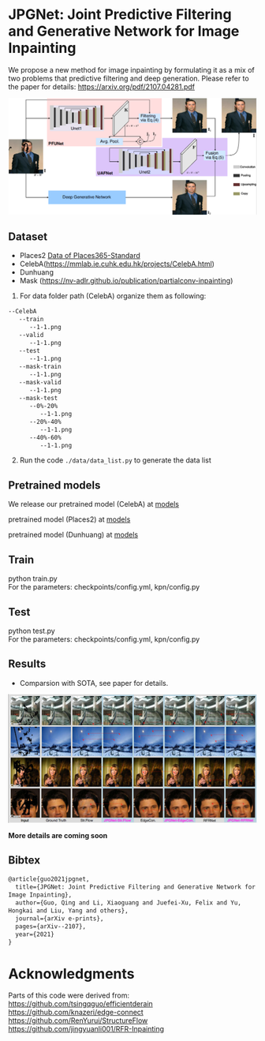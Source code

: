 # JPGNet: Joint Predictive Filtering and Generative Network for Image Inpainting
We propose a new method for image inpainting by formulating it as a mix of two problems that predictive filtering and deep generation. Please refer to the paper for details: https://arxiv.org/pdf/2107.04281.pdf

![Framework](./images/pipline.png)

## Dataset

- Places2 [Data of Places365-Standard](http://places2.csail.mit.edu/download.html)
- CelebA(https://mmlab.ie.cuhk.edu.hk/projects/CelebA.html)
- Dunhuang
- Mask (https://nv-adlr.github.io/publication/partialconv-inpainting)

1. For data folder path (CelebA) organize them as following:

```shell
--CelebA
   --train
      --1-1.png
   --valid
      --1-1.png
   --test
      --1-1.png
   --mask-train
	  --1-1.png
   --mask-valid
      --1-1.png
   --mask-test
	  --0%-20%
	     --1-1.png
	  --20%-40%
	     --1-1.png
	  --40%-60%
	     --1-1.png
 ```
 
 2. Run the code  `./data/data_list.py` to generate the data list


## Pretrained models

We release our pretrained model (CelebA) at [models](https://drive.google.com/)

pretrained model (Places2) at [models](https://drive.google.com/)

pretrained model (Dunhuang) at [models](https://drive.google.com/)

## Train

python train.py 
<br>
For the parameters: checkpoints/config.yml, kpn/config.py

## Test

python test.py
<br>
For the parameters: checkpoints/config.yml, kpn/config.py

## Results

- Comparsion with SOTA, see paper for details.

![Framework](./images/example1.png)


**More details are coming soon**

## Bibtex

```
@article{guo2021jpgnet,
  title={JPGNet: Joint Predictive Filtering and Generative Network for Image Inpainting},
  author={Guo, Qing and Li, Xiaoguang and Juefei-Xu, Felix and Yu, Hongkai and Liu, Yang and others},
  journal={arXiv e-prints},
  pages={arXiv--2107},
  year={2021}
}
```

# Acknowledgments
Parts of this code were derived from:<br>
https://github.com/tsingqguo/efficientderain <br>
https://github.com/knazeri/edge-connect <br>
https://github.com/RenYurui/StructureFlow<br>
https://github.com/jingyuanli001/RFR-Inpainting<br>
